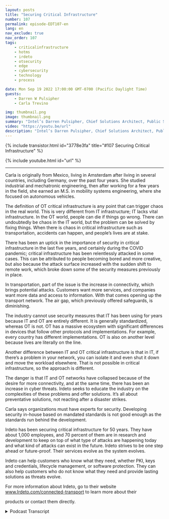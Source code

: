 ```yaml
---
layout: posts
title: "Securing Critical Infrastructure"
number: 107
permalink: episode-EDT107-en
lang: en
nav_exclude: true
nav_order: 107
tags:
    - criticalinfrastructure
    - hotms
    - irdeto
    - otsecurity
    - edge
    - cybersecurity
    - technology
    - process

date: Mon Sep 19 2022 17:00:00 GMT-0700 (Pacific Daylight Time)
guests:
    - Darren W Pulsipher
    - Carla Trevino

img: thumbnail.png
image: thumbnail.png
summary: "Intel’s Darren Pulsipher, Chief Solutions Architect, Public Sector, and Carla Trevino, Solutions Architect, Irdeto, talk about the importance of security in critical infrastructure."
video: "https://youtu.be/url"
description: "Intel’s Darren Pulsipher, Chief Solutions Architect, Public Sector, and Carla Trevino, Solutions Architect, Irdeto, talk about the importance of security in critical infrastructure."
---
```


<div>
{% include transistor.html id="3778e3fa" title="#107 Securing Critical Infrastructure" %}

{% include youtube.html id="url" %}
</div>

---

Carla is originally from Mexico, living in Amsterdam after living in several countries, including Germany, over the past four years. She studied industrial and mechatronic engineering, then after working for a few years in the field, she earned an M.S. in mobility systems engineering, where she focused on autonomous vehicles.

The definition of OT critical infrastructure is any point that can trigger chaos in the real world. This is very different from IT infrastructure; IT lacks vital infrastructure. In the OT world, people can die if things go wrong. There can undoubtedly be chaos in the IT world, but the problem can be solved by fixing things. When there is chaos in critical infrastructure such as transportation, accidents can happen, and people’s lives are at stake.

There has been an uptick in the importance of security in critical infrastructure in the last five years, and certainly during the COVID pandemic; critical infrastructure has been relentlessly attacked in some cases. This can be attributed to people becoming bored and more creative, but also because the attack surface increased with the sudden shift to remote work, which broke down some of the security measures previously in place.

In transportation, part of the issue is the increase in connectivity, which brings potential attacks. Customers want more services, and companies want more data and access to information. With that comes opening up the transport network. The air gap, which previously offered safeguards, is diminishing.

The industry cannot use security measures that IT has been using for years because IT and OT are entirely different.  It is generally standardized, whereas OT is not. OT has a massive ecosystem with significant differences in devices that follow other protocols and implementations. For example, every country has different implementations. OT is also on another level because lives are literally on the line.

Another difference between IT and OT critical infrastructure is that in IT, if there’s a problem in your network, you can isolate it and even shut it down and move the workload elsewhere. That is not possible in critical infrastructure, so the approach is different.

The danger is that IT and OT networks have collapsed because of the desire for more connectivity, and at the same time, there has been an increase in cyber threats. Irdeto seeks to educate the industry on the complexities of these problems and offer solutions. It’s all about preventative solutions, not reacting after a disaster strikes.

Carla says organizations must have experts for security. Developing security in-house based on mandated standards is not good enough as the standards run behind the development.

Irdeto has been securing critical infrastructure for 50 years. They have about 1,000 employees, and 70 percent of them are in research and development to keep on top of what type of attacks are happening today and what kind of attacks can exist in the future. Irdeto strives to be one step ahead or future-proof. Their services evolve as the system evolves.

Irdeto can help customers who know what they need, whether PKI, keys and credentials, lifecycle management, or software protection. They can also help customers who do not know what they need and provide lasting solutions as threats evolve.

For more information about Irdeto, go to their website www.Irdeto.com/connected-transport to learn more about their 

products or contact them directly. 



<details>
<summary> Podcast Transcript </summary>

<p></p>

</details>
